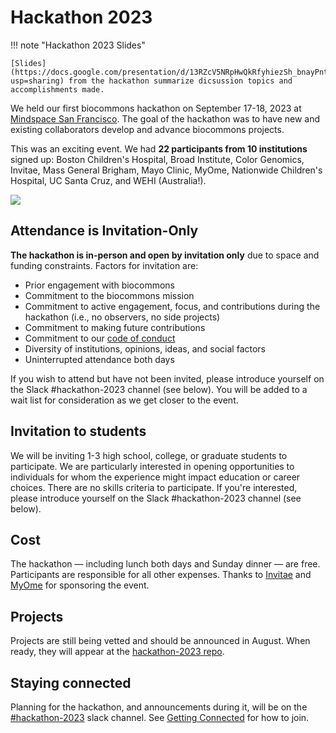# Hackathon 2023

!!! note "Hackathon 2023 Slides"

    [Slides](https://docs.google.com/presentation/d/13RZcV5NRpHwQkRfyhiezSh_bnayPntJr6IYkMDsdbzo/edit?usp=sharing) from the hackathon summarize dicsussion topics and accomplishments made.

We held our first biocommons hackathon on September 17-18, 2023 at [Mindspace San
Francisco](https://www.google.com/maps/place/Mindspace+San+Francisco/data=!4m2!3m1!19sChIJ1SY5AOOBhYARpyx2-yXz53M).
The goal of the hackathon was to have new and existing collaborators develop and advance biocommons
projects.

This was an exciting event. We had **22 participants from 10 institutions** signed up: Boston
Children's Hospital, Broad Institute, Color Genomics, Invitae, Mass General Brigham, Mayo Clinic,
MyOme, Nationwide Children's Hospital, UC Santa Cruz, and WEHI (Australia!).

![](hackathon-2023-attendees.jpg)

## Attendance is Invitation-Only

**The hackathon is in-person and open by invitation only** due to space and funding constraints. Factors for invitation are:

- Prior engagement with biocommons
- Commitment to the biocommons mission
- Commitment to active engagement, focus, and contributions during the hackathon (i.e., no observers, no side projects)
- Commitment to making future contributions
- Commitment to our [code of conduct](code-of-conduct.md)
- Diversity of institutions, opinions, ideas, and social factors
- Uninterrupted attendance both days

If you wish to attend but have not been invited, please introduce yourself on the Slack #hackathon-2023 channel (see below). You will be added to a wait list for consideration as we get closer to the event.

## Invitation to students

We will be inviting 1-3 high school, college, or graduate students to participate. We are
particularly interested in opening opportunities to individuals for whom the experience might impact
education or career choices.  There are no skills criteria to participate.  If you're interested,
please introduce yourself on the Slack #hackathon-2023 channel (see below).

## Cost

The hackathon — including lunch both days and Sunday dinner — are free.  Participants are
responsible for all other expenses.  Thanks to [Invitae](https://invitae.com/) and
[MyOme](https://myome.com/) for sponsoring the event.

## Projects

Projects are still being vetted and should be announced in August.  When ready, they will appear
at the [hackathon-2023 repo](https://github.com/biocommons/hackathon-2023).

## Staying connected

Planning for the hackathon, and announcements during it, will be on the
[#hackathon-2023](https://app.slack.com/client/TDL15ES3T/C05FPBLML1Y) slack channel.  See [Getting
Connected](../community/getting-connected.md) for how to join.
